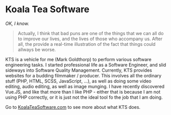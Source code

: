 # Koala Tea Software 

_OK, I know._ 

> Actually, I think that bad puns are one of the things that we can all do to improve our lives, and the lives of those who accompany us. After all, the provide a real-time illustration of the fact that things could allways be worse.

KTS is a vehicle for me (Mark Goldthorp) to perform various software engineering tasks. I started professional life as a Software Engineer, and slid sideways into Software Quality Management. Currently, KTS provides websites for a budding filmmaker / producer. This involves all the ordinary stuff (PHP, HTML, SCSS, JavaScript, ...), as well as doing some video editing, audio editing, as well as image munging. I have recently discovered Vue.JS, and like that more than I like PHP - either that is because I am not using PHP correctly, or it is just not the ideal tool fo the job that I am doing. 

Go to [KoalaTeaSoftware.com](https://koalateasoftware.com/) to see more about what KTS does.
